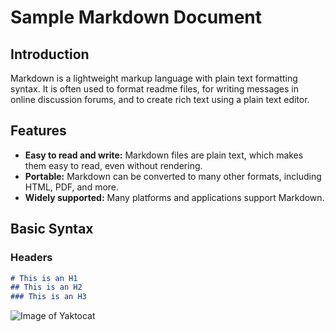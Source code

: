 # Sample Markdown Document

## Introduction

Markdown is a lightweight markup language with plain text formatting syntax. It is often used to format readme files, for writing messages in online discussion forums, and to create rich text using a plain text editor.

## Features

- **Easy to read and write:** Markdown files are plain text, which makes them easy to read, even without rendering.
- **Portable:** Markdown can be converted to many other formats, including HTML, PDF, and more.
- **Widely supported:** Many platforms and applications support Markdown.


## Basic Syntax

### Headers

```markdown
# This is an H1
## This is an H2
### This is an H3
```
![Image of Yaktocat](https://dfstudio-d420.kxcdn.com/wordpress/wp-content/uploads/2019/06/digital_camera_photo-980x653.jpg)
